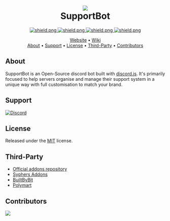 <h1 align="center">
    <br>
    <a href="https://github.com/Emerald-Services/SupportBot"><img src="https://emeraldsrv.com/images/emeraldsrvgithubbanner.png"></a>
    <br>
    SupportBot
    <br>
</h1>

<div align="center">

<a href="https://opensource.org/licenses/MIT">
    <img src="https://img.shields.io/badge/license-MIT-green?style=for-the-badge" alt="shield.png">
</a>

<a href="https://github.com/discordjs">
    <img src="https://img.shields.io/badge/discord.js-v13.6.x-blue.svg?style=for-the-badge&logo=javascript.svg" alt="shield.png">
</a>

<a href="https://github.com/nodejs/node">
    <img src="https://img.shields.io/badge/node.js-v16.14.x-green.svg?style=for-the-badge&logo=node" alt="shield.png">
</a>

<a href="https://github.com/Emerald-Services/SupportBot/releases">
    <img src="https://img.shields.io/github/downloads/Emerald-Services/SupportBot/total?style=for-the-badge" alt="shield.png">
</a>

</div>

<p align="center">
  <a href="https://emeraldsrv.com/">Website</a>
  •
  <a href="https://github.com/Emerald-Services/SupportBot/wiki">Wiki</a>
<br>
  <a href="#about">About</a>
  •
  <a href="#support">Support</a>
  •
  <a href="#license">License</a>
  •
  <a href="https://github.com/Emerald-Services/SupportBot/wiki/Third-Party-Developer">Third-Party</a>
  •
  <a href="#contributors">Contributors</a>
</p>

## About

SupportBot is an Open-Source discord bot built with [discord.js](https://github.com/discordjs/discord.js). It's primarily focused to help servers organise and manage their support system in a unique way with full customisation to match your brand.

## Support

<a href="https://emeraldsrv.com/discord">
    <img alt="Discord" src="https://img.shields.io/discord/597779408295821323?logo=discord&logoColor=white&style=for-the-badge">
</a>


## License

Released under the [MIT](https://opensource.org/licenses/MIT) license.


## Third-Party

- [Official addons repository](https://github.com/Emerald-Services/Addons/)
- [Syphers Addons](https://github.com/SypherRed/SB_Addons_Unofficial)
- [BuiltByBit](https://builtbybit.com/supportbot)
- [Polymart](https://polymart.org/resource/supportbot-1-discord-ticket-bot.518)


## Contributors

<a href="https://github.com/Emerald-Services/SupportBot/graphs/contributors">
  <img src="https://contrib.rocks/image?repo=Emerald-Services/SupportBot">
</a>



